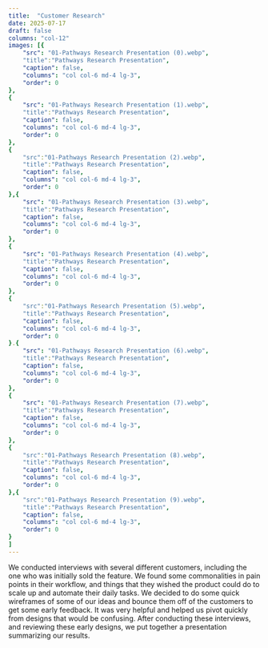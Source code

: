 ```yaml
---
title:  "Customer Research"
date: 2025-07-17
draft: false
columns: "col-12"
images: [{
    "src": "01-Pathways Research Presentation (0).webp",
    "title":"Pathways Research Presentation",
    "caption": false,
    "columns": "col col-6 md-4 lg-3",
    "order": 0
},
{
    "src": "01-Pathways Research Presentation (1).webp",
    "title":"Pathways Research Presentation",
    "caption": false,
    "columns": "col col-6 md-4 lg-3",
    "order": 0
},
{
    "src":"01-Pathways Research Presentation (2).webp",
    "title":"Pathways Research Presentation",
    "caption": false,
    "columns": "col col-6 md-4 lg-3",
    "order": 0
},{
    "src": "01-Pathways Research Presentation (3).webp",
    "title":"Pathways Research Presentation",
    "caption": false,
    "columns": "col col-6 md-4 lg-3",
    "order": 0
},
{
    "src": "01-Pathways Research Presentation (4).webp",
    "title":"Pathways Research Presentation",
    "caption": false,
    "columns": "col col-6 md-4 lg-3",
    "order": 0
},
{
    "src":"01-Pathways Research Presentation (5).webp",
    "title":"Pathways Research Presentation",
    "caption": false,
    "columns": "col col-6 md-4 lg-3",
    "order": 0
}.{
    "src": "01-Pathways Research Presentation (6).webp",
    "title":"Pathways Research Presentation",
    "caption": false,
    "columns": "col col-6 md-4 lg-3",
    "order": 0
},
{
    "src": "01-Pathways Research Presentation (7).webp",
    "title":"Pathways Research Presentation",
    "caption": false,
    "columns": "col col-6 md-4 lg-3",
    "order": 0
},
{
    "src":"01-Pathways Research Presentation (8).webp",
    "title":"Pathways Research Presentation",
    "caption": false,
    "columns": "col col-6 md-4 lg-3",
    "order": 0
},{
    "src":"01-Pathways Research Presentation (9).webp",
    "title":"Pathways Research Presentation",
    "caption": false,
    "columns": "col col-6 md-4 lg-3",
    "order": 0
}
]
---
```

We conducted interviews with several different customers, including the one who was initially sold the feature. We found some commonalities in pain points in their workflow, and things that they wished the product could do to scale up and automate their daily tasks.  We decided to do some quick wireframes of some of our ideas and bounce them off of the customers to get some early feedback. It was very helpful and  helped us pivot quickly from designs that would be confusing. After conducting these interviews, and reviewing these early designs, we put together a presentation summarizing our results.